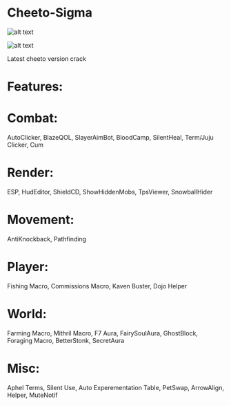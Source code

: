# Cheeto-Sigma
![alt text](https://camo.githubusercontent.com/f7cd00bbfd2125b3909ecae2320fe87976277bb736b41c936572223703ea9012/68747470733a2f2f696d672e736869656c64732e696f2f6769746875622f646f776e6c6f6164732f6d696e646c6573736c796465762f6e6f74656e6f756768636f696e732f746f74616c2e737667)

![alt text](https://camo.githubusercontent.com/7cd21424a2edd5687b3739c55c7bf4608d4a3d507b429d3c69f5a7fc260b68ce/68747470733a2f2f696d672e736869656c64732e696f2f656e64706f696e742e7376673f75726c3d6874747073253341253246253246736869656c6473696f2d70617472656f6e2e76657263656c2e617070253246617069253346757365726e616d65253344726f626f7468616e7a6f25323674797065253344706174726f6e73)

Latest cheeto version crack

# Features:

# Combat:

AutoClicker,
BlazeQOL,
SlayerAimBot,
BloodCamp,
SilentHeal,
Term/Juju Clicker,
Cum

# Render:

ESP,
HudEditor,
ShieldCD,
ShowHiddenMobs,
TpsViewer,
SnowballHider

# Movement:

AntiKnockback,
Pathfinding

# Player:

Fishing Macro,
Commissions Macro,
Kaven Buster,
Dojo Helper

# World:

Farming Macro,
Mithril Macro,
F7 Aura,
FairySoulAura,
GhostBlock,
Foraging Macro,
BetterStonk,
SecretAura

# Misc:

Aphel Terms,
Silent Use,
Auto Experementation Table,
PetSwap,
ArrowAlign,
Helper,
MuteNotif
